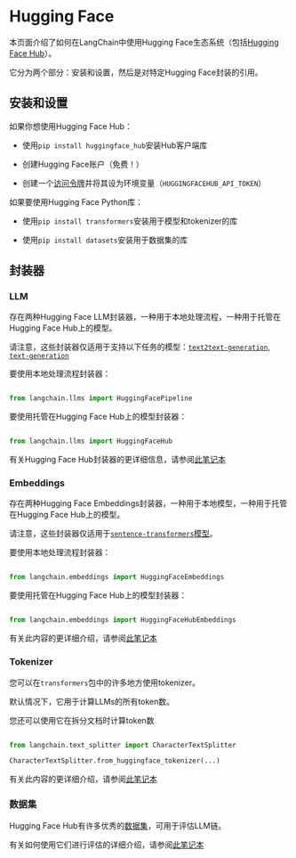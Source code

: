 # Hugging Face



本页面介绍了如何在LangChain中使用Hugging Face生态系统（包括[Hugging Face Hub](https://huggingface.co)）。

它分为两个部分：安装和设置，然后是对特定Hugging Face封装的引用。



## 安装和设置



如果你想使用Hugging Face Hub：

- 使用`pip install huggingface_hub`安装Hub客户端库

- 创建Hugging Face账户（免费！）

- 创建一个[访问令牌](https://huggingface.co/docs/hub/security-tokens)并将其设为环境变量（`HUGGINGFACEHUB_API_TOKEN`）



如果要使用Hugging Face Python库：

- 使用`pip install transformers`安装用于模型和tokenizer的库

- 使用`pip install datasets`安装用于数据集的库



## 封装器



### LLM



存在两种Hugging Face LLM封装器，一种用于本地处理流程，一种用于托管在Hugging Face Hub上的模型。

请注意，这些封装器仅适用于支持以下任务的模型：[`text2text-generation`](https://huggingface.co/models?library=transformers&pipeline_tag=text2text-generation&sort=downloads), [`text-generation`](https://huggingface.co/models?library=transformers&pipeline_tag=text-classification&sort=downloads)



要使用本地处理流程封装器：

```python

from langchain.llms import HuggingFacePipeline

```



要使用托管在Hugging Face Hub上的模型封装器：

```python

from langchain.llms import HuggingFaceHub

```

有关Hugging Face Hub封装器的更详细信息，请参阅[此笔记本](../modules/models/llms/integrations/huggingface_hub.ipynb)





### Embeddings



存在两种Hugging Face Embeddings封装器，一种用于本地模型，一种用于托管在Hugging Face Hub上的模型。

请注意，这些封装器仅适用于[`sentence-transformers`模型](https://huggingface.co/models?library=sentence-transformers&sort=downloads)。



要使用本地处理流程封装器：

```python

from langchain.embeddings import HuggingFaceEmbeddings

```



要使用托管在Hugging Face Hub上的模型封装器：

```python

from langchain.embeddings import HuggingFaceHubEmbeddings

```

有关此内容的更详细介绍，请参阅[此笔记本](../modules/models/text_embedding/examples/huggingface_hub.ipynb)



### Tokenizer



您可以在`transformers`包中的许多地方使用tokenizer。

默认情况下，它用于计算LLMs的所有token数。



您还可以使用它在拆分文档时计算token数

```python

from langchain.text_splitter import CharacterTextSplitter

CharacterTextSplitter.from_huggingface_tokenizer(...)

```

有关此内容的更详细介绍，请参阅[此笔记本](../modules/indexes/text_splitters/examples/huggingface_length_function.ipynb)





### 数据集



Hugging Face Hub有许多优秀的[数据集](https://huggingface.co/datasets)，可用于评估LLM链。



有关如何使用它们进行评估的详细介绍，请参阅[此笔记本](../use_cases/evaluation/huggingface_datasets.ipynb)

